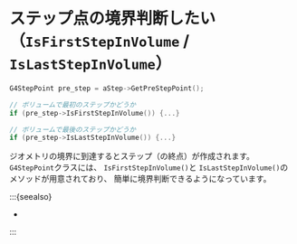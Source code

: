 # ステップ点の境界判断したい（``IsFirstStepInVolume`` / ``IsLastStepInVolume``）

```cpp
G4StepPoint pre_step = aStep->GetPreStepPoint();

// ボリュームで最初のステップかどうか
if (pre_step->IsFirstStepInVolume()) {...}

// ボリュームで最後のステップかどうか
if (pre_step->IsLastStepInVolume()) {...}
```

ジオメトリの境界に到達するとステップ（の終点）が作成されます。
`G4StepPoint`クラスには、
``IsFirstStepInVolume()``と
``IsLastStepInVolume()``のメソッドが用意されており、
簡単に境界判断できるようになっています。

:::{seealso}

- [](./geant4-step-status.md)

:::
